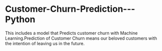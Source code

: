 # Customer-Churn-Prediction---Python

This includes a model that Predicts customer churn with Machine Learning.Prediction of Customer Churn means our beloved customers with the intention of leaving us in the future.
